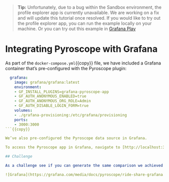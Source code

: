 > **Tip:**
> Unfortunately, due to a bug within the Sandbox environment, the profile explorer app is currently unavailable. We are working on a fix and will update this tutorial once resolved. If you would like to try out the profile explorer app, you can run the example locally on your machine. Or you can try out this example in [Grafana Play](https://play.grafana.org/a/grafana-pyroscope-app/profiles-explorer?searchText=&panelType=time-series&layout=grid&hideNoData=off&explorationType=labels&var-serviceName=pyroscope-rideshare-python&var-profileMetricId=process_cpu:cpu:nanoseconds:cpu:nanoseconds&var-dataSource=grafanacloud-profiles&var-groupBy=all&var-filters=)

# Integrating Pyroscope with Grafana

As part of the `docker-compose.yml`{{copy}} file, we have included a Grafana container that’s pre-configured with the Pyroscope plugin:

```yaml
  grafana:
    image: grafana/grafana:latest
    environment:
    - GF_INSTALL_PLUGINS=grafana-pyroscope-app
    - GF_AUTH_ANONYMOUS_ENABLED=true
    - GF_AUTH_ANONYMOUS_ORG_ROLE=Admin
    - GF_AUTH_DISABLE_LOGIN_FORM=true
    volumes:
    - ./grafana-provisioning:/etc/grafana/provisioning
    ports:
    - 3000:3000
```{{copy}}

We’ve also pre-configured the Pyroscope data source in Grafana.

To access the Pyroscope app in Grafana, navigate to [http://localhost:3000/a/grafana-pyroscope-app]({{TRAFFIC_HOST1_3000}}/a/grafana-pyroscope-app).

## Challenge

As a challenge see if you can generate the same comparison we achieved in the Pyroscope UI within Grafana. It should look something like this:

![Grafana](https://grafana.com/media/docs/pyroscope/ride-share-grafana.png)

